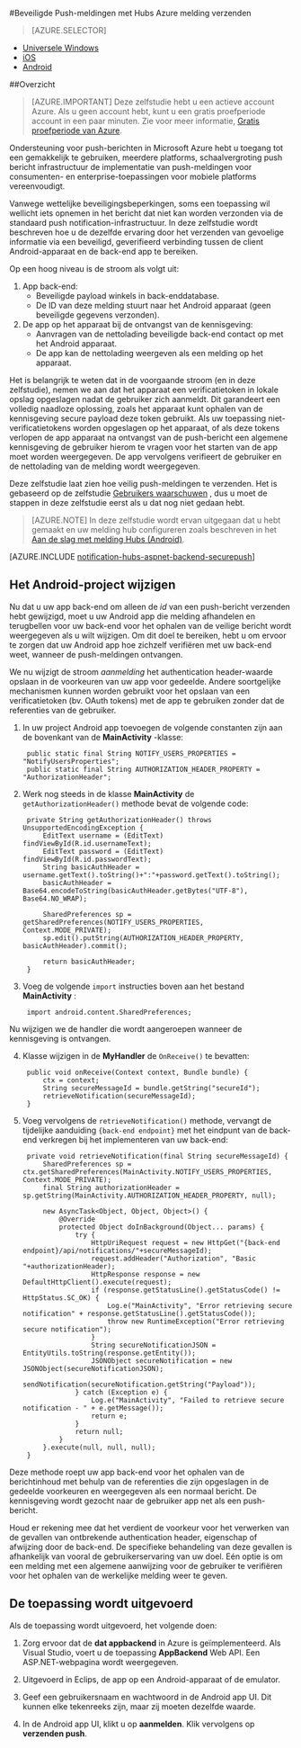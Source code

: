 <properties
    pageTitle="Beveiligde Push-meldingen met Hubs Azure melding verzenden"
    description="Informatie over het veilig push-meldingen verzenden naar een Android app van Azure. Voorbeelden van code is geschreven in Java en C#."
    documentationCenter="android"
    keywords="push-meldingen, push-meldingen, push-berichten, android push-meldingen"
    authors="ysxu"
    manager="erikre"
    editor=""
    services="notification-hubs"/>

<tags
    ms.service="notification-hubs"
    ms.workload="mobile"
    ms.tgt_pltfrm="android"
    ms.devlang="java"
    ms.topic="article"
    ms.date="06/29/2016" 
    ms.author="yuaxu"/>

#<a name="sending-secure-push-notifications-with-azure-notification-hubs"></a>Beveiligde Push-meldingen met Hubs Azure melding verzenden

> [AZURE.SELECTOR]
- [Universele Windows](notification-hubs-aspnet-backend-windows-dotnet-wns-secure-push-notification.md)
- [iOS](notification-hubs-aspnet-backend-ios-push-apple-apns-secure-notification.md)
- [Android](notification-hubs-aspnet-backend-android-secure-google-gcm-push-notification.md)

##<a name="overview"></a>Overzicht

> [AZURE.IMPORTANT] Deze zelfstudie hebt u een actieve account Azure. Als u geen account hebt, kunt u een gratis proefperiode account in een paar minuten. Zie voor meer informatie, [Gratis proefperiode van Azure](https://azure.microsoft.com/pricing/free-trial/?WT.mc_id=A643EE910&amp;returnurl=http%3A%2F%2Fazure.microsoft.com%2Fen-us%2Fdocumentation%2Farticles%2Fpartner-xamarin-notification-hubs-ios-get-started).

Ondersteuning voor push-berichten in Microsoft Azure hebt u toegang tot een gemakkelijk te gebruiken, meerdere platforms, schaalvergroting push bericht infrastructuur de implementatie van push-meldingen voor consumenten- en enterprise-toepassingen voor mobiele platforms vereenvoudigt.

Vanwege wettelijke beveiligingsbeperkingen, soms een toepassing wil wellicht iets opnemen in het bericht dat niet kan worden verzonden via de standaard push notification-infrastructuur. In deze zelfstudie wordt beschreven hoe u de dezelfde ervaring door het verzenden van gevoelige informatie via een beveiligd, geverifieerd verbinding tussen de client Android-apparaat en de back-end app te bereiken.

Op een hoog niveau is de stroom als volgt uit:

1. App back-end:
    - Beveiligde payload winkels in back-enddatabase.
    - De ID van deze melding stuurt naar het Android apparaat (geen beveiligde gegevens verzonden).
2. De app op het apparaat bij de ontvangst van de kennisgeving:
    - Aanvragen van de nettolading beveiligde back-end contact op met het Android apparaat.
    - De app kan de nettolading weergeven als een melding op het apparaat.

Het is belangrijk te weten dat in de voorgaande stroom (en in deze zelfstudie), nemen we aan dat het apparaat een verificatietoken in lokale opslag opgeslagen nadat de gebruiker zich aanmeldt. Dit garandeert een volledig naadloze oplossing, zoals het apparaat kunt ophalen van de kennisgeving secure payload deze token gebruikt. Als uw toepassing niet-verificatietokens worden opgeslagen op het apparaat, of als deze tokens verlopen de app apparaat na ontvangst van de push-bericht een algemene kennisgeving de gebruiker hierom te vragen voor het starten van de app moet worden weergegeven. De app vervolgens verifieert de gebruiker en de nettolading van de melding wordt weergegeven.

Deze zelfstudie laat zien hoe veilig push-meldingen te verzenden. Het is gebaseerd op de zelfstudie [Gebruikers waarschuwen](notification-hubs-aspnet-backend-gcm-android-push-to-user-google-notification.md) , dus u moet de stappen in deze zelfstudie eerst als u dat nog niet gedaan hebt.

> [AZURE.NOTE] In deze zelfstudie wordt ervan uitgegaan dat u hebt gemaakt en uw melding hub configureren zoals beschreven in het [Aan de slag met melding Hubs (Android)](notification-hubs-android-push-notification-google-gcm-get-started.md).

[AZURE.INCLUDE [notification-hubs-aspnet-backend-securepush](../../includes/notification-hubs-aspnet-backend-securepush.md)]

## <a name="modify-the-android-project"></a>Het Android-project wijzigen

Nu dat u uw app back-end om alleen de *id* van een push-bericht verzenden hebt gewijzigd, moet u uw Android app die melding afhandelen en terugbellen voor uw back-end voor het ophalen van de veilige bericht wordt weergegeven als u wilt wijzigen.
Om dit doel te bereiken, hebt u om ervoor te zorgen dat uw Android app hoe zichzelf verifiëren met uw back-end weet, wanneer de push-meldingen ontvangen.

We nu wijzigt de stroom *aanmelding* het authentication header-waarde opslaan in de voorkeuren van uw app voor gedeelde. Andere soortgelijke mechanismen kunnen worden gebruikt voor het opslaan van een verificatietoken (bv. OAuth tokens) met de app te gebruiken zonder dat de referenties van de gebruiker.

1. In uw project Android app toevoegen de volgende constanten zijn aan de bovenkant van de **MainActivity** -klasse:

        public static final String NOTIFY_USERS_PROPERTIES = "NotifyUsersProperties";
        public static final String AUTHORIZATION_HEADER_PROPERTY = "AuthorizationHeader";

2. Werk nog steeds in de klasse **MainActivity** de `getAuthorizationHeader()` methode bevat de volgende code:

        private String getAuthorizationHeader() throws UnsupportedEncodingException {
            EditText username = (EditText) findViewById(R.id.usernameText);
            EditText password = (EditText) findViewById(R.id.passwordText);
            String basicAuthHeader = username.getText().toString()+":"+password.getText().toString();
            basicAuthHeader = Base64.encodeToString(basicAuthHeader.getBytes("UTF-8"), Base64.NO_WRAP);

            SharedPreferences sp = getSharedPreferences(NOTIFY_USERS_PROPERTIES, Context.MODE_PRIVATE);
            sp.edit().putString(AUTHORIZATION_HEADER_PROPERTY, basicAuthHeader).commit();

            return basicAuthHeader;
        }

3. Voeg de volgende `import` instructies boven aan het bestand **MainActivity** :

        import android.content.SharedPreferences;

Nu wijzigen we de handler die wordt aangeroepen wanneer de kennisgeving is ontvangen.

4. Klasse wijzigen in de **MyHandler** de `OnReceive()` te bevatten:

        public void onReceive(Context context, Bundle bundle) {
            ctx = context;
            String secureMessageId = bundle.getString("secureId");
            retrieveNotification(secureMessageId);
        }

5. Voeg vervolgens de `retrieveNotification()` methode, vervangt de tijdelijke aanduiding `{back-end endpoint}` met het eindpunt van de back-end verkregen bij het implementeren van uw back-end:

        private void retrieveNotification(final String secureMessageId) {
            SharedPreferences sp = ctx.getSharedPreferences(MainActivity.NOTIFY_USERS_PROPERTIES, Context.MODE_PRIVATE);
            final String authorizationHeader = sp.getString(MainActivity.AUTHORIZATION_HEADER_PROPERTY, null);

            new AsyncTask<Object, Object, Object>() {
                @Override
                protected Object doInBackground(Object... params) {
                    try {
                        HttpUriRequest request = new HttpGet("{back-end endpoint}/api/notifications/"+secureMessageId);
                        request.addHeader("Authorization", "Basic "+authorizationHeader);
                        HttpResponse response = new DefaultHttpClient().execute(request);
                        if (response.getStatusLine().getStatusCode() != HttpStatus.SC_OK) {
                            Log.e("MainActivity", "Error retrieving secure notification" + response.getStatusLine().getStatusCode());
                            throw new RuntimeException("Error retrieving secure notification");
                        }
                        String secureNotificationJSON = EntityUtils.toString(response.getEntity());
                        JSONObject secureNotification = new JSONObject(secureNotificationJSON);
                        sendNotification(secureNotification.getString("Payload"));
                    } catch (Exception e) {
                        Log.e("MainActivity", "Failed to retrieve secure notification - " + e.getMessage());
                        return e;
                    }
                    return null;
                }
            }.execute(null, null, null);
        }


Deze methode roept uw app back-end voor het ophalen van de berichtinhoud met behulp van de referenties die zijn opgeslagen in de gedeelde voorkeuren en weergegeven als een normaal bericht. De kennisgeving wordt gezocht naar de gebruiker app net als een push-bericht.

Houd er rekening mee dat het verdient de voorkeur voor het verwerken van de gevallen van ontbrekende authentication header, eigenschap of afwijzing door de back-end. De specifieke behandeling van deze gevallen is afhankelijk van vooral de gebruikerservaring van uw doel. Eén optie is om een melding met een algemene aanwijzing voor de gebruiker te verifiëren voor het ophalen van de werkelijke melding weer te geven.

## <a name="run-the-application"></a>De toepassing wordt uitgevoerd

Als de toepassing wordt uitgevoerd, het volgende doen:

1. Zorg ervoor dat de **dat appbackend** in Azure is geïmplementeerd. Als Visual Studio, voert u de toepassing **AppBackend** Web API. Een ASP.NET-webpagina wordt weergegeven.

2. Uitgevoerd in Eclips, de app op een Android-apparaat of de emulator.

3. Geef een gebruikersnaam en wachtwoord in de Android app UI. Dit kunnen elke tekenreeks zijn, maar zij moeten dezelfde waarde.

4. In de Android app UI, klikt u op **aanmelden**. Klik vervolgens op **verzenden push**.
